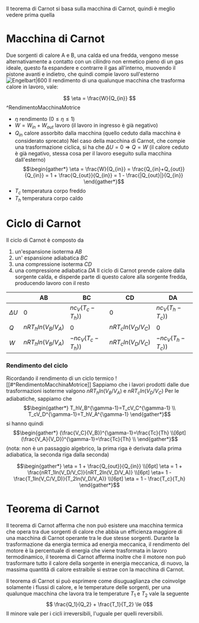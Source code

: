 Il teorema di Carnot si basa sulla macchina di Carnot, quindi è meglio vedere prima quella
# Macchina di Carnot
Due sorgenti di calore A e B, una calda ed una fredda, vengono messe alternativamente a contatto con un cilindro non ermetico pieno di un gas ideale, questo fa espandere e contrarre il gas all'interno, muovendo il pistone avanti e indietro, che quindi compie lavoro sull'esterno
![Engelbart|600](Carnot-engine.jpg)
Il rendimento di una qualunque macchina che trasforma calore in lavoro, vale:

$$ \eta = \frac{W}{Q_{in}} $$
^RendimentoMacchinaMotrice
+ $\eta$ rendimento ($0\le \eta \le1$)
+ $W = W_{in}+W_{out}$ lavoro (il lavoro in ingresso è già negativo)
+ $Q_{in}$ calore assorbito dalla macchina (quello ceduto dalla macchina è considerato sprecato)
Nel caso della macchina di Carnot, che compie una trasformazione ciclica, si ha che $\Delta U = 0 \Rightarrow Q=W$ (il calore ceduto è già negativo, stessa cosa per il lavoro eseguito sulla macchina dall'esterno)
$$\begin{gather*} 
\eta = \frac{W}{Q_{in}} = 
\frac{Q_{in}+Q_{out}}{Q_{in}} =
1 + \frac{Q_{out}}{Q_{in}} =
1 - \frac{|Q_{out}|}{Q_{in}}
\end{gather*}$$
+ $T_c$ temperatura corpo freddo
+ $T_h$ temperatura corpo caldo
# Ciclo di Carnot
Il ciclo di Carnot è composto da 
1. un'espansione isoterma $AB$ 
2. un' espansione adiabatica $BC$
3. una compressione isoterma $CD$ 
4. una compressione adiabatica $DA$
Il ciclo di Carnot prende calore dalla sorgente calda, e disperde parte di questo calore alla sorgente fredda, producendo lavoro con il resto

|            | AB                  | BC                | CD                  | DA                |
| ---------- | ------------------- | ----------------- | ------------------- | ----------------- |
| $\Delta U$ | 0                   | $nc_V(T_c-T_h))$  | $0$                 | $nc_V(T_h-T_c))$  |
| $Q$        | $nRT_h ln(V_B/V_A)$ | $0$               | $nRT_c ln(V_D/V_C)$ | $0$               |
| $W$        | $nRT_h ln(V_B/V_A)$ | $-nc_V(T_c-T_h))$ | $nRT_c ln(V_D/V_C)$ | $-nc_V(T_h-T_c))$ |

### Rendimento del ciclo
Ricordando il rendimento di un ciclo termico
![[#^RendimentoMacchinaMotrice]]
Sappiamo che i lavori prodotti dalle due trasformazioni isoterme valgono $nRT_h ln(V_B/V_A)$ e $nRT_c ln(V_D/V_C)$ 
Per le adiabatiche, sappiamo che 
$$\begin{gather*}
T_hV_B^{\gamma-1}=T_cV_C^{\gamma-1} \\
T_cV_D^{\gamma-1}=T_hV_A^{\gamma-1}
\end{gather*}$$
si hanno quindi
$$\begin{gather*}
(\frac{V_C}{​V_B}​​)^{\gamma-1}=\frac{Tc}{​Th} \\[6pt]
(\frac{V_A}{​V_D}​​)^{\gamma-1}=\frac{Tc}{​Th} \\
\end{gather*}$$​​(nota: non è  un passaggio algebrico, la prima riga è derivata dalla prima adiabatica, la seconda riga dalla seconda)




$$\begin{gather*}
\eta = 1 + \frac{Q_{out}}{Q_{in}} \\[6pt]
\eta = 1 + \frac{nRT_1ln(V_D/V_C)}{nRT_2ln(V_D/V_A)} \\[6pt]
\eta= 1 - \frac{T_1ln(V_C/V_D)}{T_2ln(V_D/V_A)} \\[6pt]
\eta = 1 - \frac{T_c}{T_h}
\end{gather*}$$
# Teorema di Carnot

Il teorema di Carnot afferma che non può esistere una macchina termica che opera tra due sorgenti di calore che abbia un efficienza maggiore di una macchina di Carnot operante tra le due stesse sorgenti.
Durante la trasformazione da energia termica ad energia meccanica, il rendimento del motore è la percentuale di energia che viene trasformata in lavoro termodinamico, il teorema di Carnot afferma inoltre che il motore non può trasformare tutto il calore della sorgente in energia meccanica, di nuovo, la massima quantità di calore estraibile si estrae con la macchina di Carnot.

Il teorema di Carnot si può esprimere come disuguaglianza che coinvolge solamente i flussi di calore, e le temperature delle sorgenti, per una qualunque macchina che lavora tra le temperature $T_1$ e $T_2$ vale la seguente
$$ \frac{Q_1}{Q_2} + \frac{T_1}{T_2} \le 0$$
Il minore vale per i cicli irreversibili, l'uguale per quelli reversibili.

